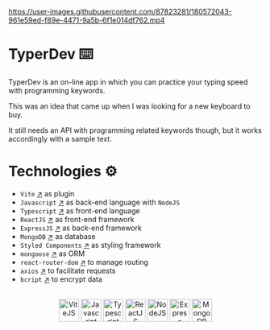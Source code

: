 https://user-images.githubusercontent.com/87823281/180572043-961e59ed-f89e-4471-9a5b-6f1e014df762.mp4

# TyperDev ⌨️

TyperDev is an on-line app in which you can practice your typing speed with programming keywords.

This was an idea that came up when I was looking for a new keyboard to buy.

It still needs an API with programming related keywords though, but it works accordingly with a sample text.

# Technologies ⚙️

- `Vite` [↗](https://vitejs.dev/) as plugin
- `Javascript` [↗](https://developer.mozilla.org/pt-BR/docs/Web/JavaScript) as back-end language with `NodeJS`
- `Typescript` [↗](https://www.typescriptlang.org/) as front-end language
- `ReactJS` [↗](https://reactjs.org/) as front-end framework
- `ExpressJS` [↗](https://expressjs.com/) as back-end framework
- `MongoDB` [↗](https://www.mongodb.com/) as database
- `Styled Components` [↗](https://styled-components.com/) as styling framework
- `mongoose` [↗](https://mongoosejs.com/) as ORM
- `react-router-dom` [↗](https://v5.reactrouter.com/) to manage routing
- `axios` [↗](https://v5.reactrouter.com/) to facilitate requests
- `bcript` [↗](https://github.com/kelektiv/node.bcrypt.js) to encrypt data

<div style="display: inline_block" align="center"><br>
    <a href="https://vitejs.dev/" target="_blank">
      <img align="center" title="ViteJS" alt="ViteJS" height="45" width="40" src="https://user-images.githubusercontent.com/87823281/182053707-047fc95d-6891-427b-9a98-065b20a25a30.svg"></a>
  <a href="https://developer.mozilla.org/pt-BR/docs/Web/JavaScript" target="_blank">
  <img align="center" title="Javascript" alt="Javascript" height="45" width="40" src="https://user-images.githubusercontent.com/87823281/181045156-87c8d141-3767-48bf-a2b5-3d882f308bb1.svg"></a>
  <a href="https://www.typescriptlang.org/" target="_blank">
  <img align="center" title="Typescript" alt="Typescript" height="45" width="40" src="https://user-images.githubusercontent.com/87823281/181045174-aeefe104-3966-491c-8d95-23f43050dbd0.svg"></a>
  <a href="https://reactjs.org/" target="_blank">
    <img align="center" title="ReactJS" alt="ReactJS" height="45" width="40" src="https://user-images.githubusercontent.com/87823281/181045172-a17b3a91-5442-4487-927e-0bd2920458b0.svg"></a>
    <a href="https://nodejs.org/" target="_blank">
  <img align="center" title="NodeJS" alt="NodeJS" height="45" width="40" src="https://user-images.githubusercontent.com/87823281/181045165-d54bb1c2-43da-46b1-a38b-661ff97a1b5b.svg"></a>
  <a href="https://expressjs.com/" target="_blank">
  <img align="center" title="Express" alt="Express" height="45" width="40" src="https://user-images.githubusercontent.com/87823281/181045179-daeb6bd4-5b13-4346-b8b8-57595d6a9fd5.svg"></a>
    <a href="https://www.mongodb.com/" target="_blank">
  <img align="center" title="MongoDB" alt="MongoDB" height="45" width="40" src="https://user-images.githubusercontent.com/87823281/181045158-2488b90b-171c-4999-9141-33f1f8a6696b.svg"></a>
</div>
